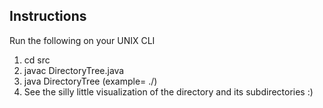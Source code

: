 ## Instructions
Run the following on your UNIX CLI
1. cd src
2. javac DirectoryTree.java
3. java DirectoryTree <rootDirectoryPath> (example= ./)
4. See the silly little visualization of the directory and its subdirectories :)
